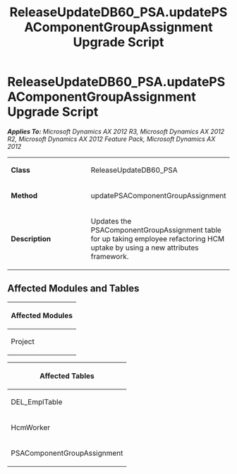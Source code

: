 ﻿---
title: ReleaseUpdateDB60_PSA.updatePSAComponentGroupAssignment Upgrade Script
TOCTitle: ReleaseUpdateDB60_PSA.updatePSAComponentGroupAssignment Upgrade Script
ms:assetid: ce73b3b8-f4eb-ea3f-640d-30b83a2e5143
ms:mtpsurl: https://msdn.microsoft.com/en-us/library/JJ719751(v=AX.60)
ms:contentKeyID: 49711317
ms.date: 05/18/2015
mtps_version: v=AX.60
---

# ReleaseUpdateDB60\_PSA.updatePSAComponentGroupAssignment Upgrade Script 


_**Applies To:** Microsoft Dynamics AX 2012 R3, Microsoft Dynamics AX 2012 R2, Microsoft Dynamics AX 2012 Feature Pack, Microsoft Dynamics AX 2012_

<table>
<colgroup>
<col style="width: 50%" />
<col style="width: 50%" />
</colgroup>
<tbody>
<tr class="odd">
<td><p><strong>Class</strong></p></td>
<td><p>ReleaseUpdateDB60_PSA</p></td>
</tr>
<tr class="even">
<td><p><strong>Method</strong></p></td>
<td><p>updatePSAComponentGroupAssignment</p></td>
</tr>
<tr class="odd">
<td><p><strong>Description</strong></p></td>
<td><p>Updates the PSAComponentGroupAssignment table for up taking employee refactoring HCM uptake by using a new attributes framework.</p></td>
</tr>
</tbody>
</table>


## Affected Modules and Tables

<table>
<colgroup>
<col style="width: 100%" />
</colgroup>
<thead>
<tr class="header">
<th><p>Affected Modules</p></th>
</tr>
</thead>
<tbody>
<tr class="odd">
<td><p>Project</p></td>
</tr>
</tbody>
</table>


<table>
<colgroup>
<col style="width: 100%" />
</colgroup>
<thead>
<tr class="header">
<th><p>Affected Tables</p></th>
</tr>
</thead>
<tbody>
<tr class="odd">
<td><p>DEL_EmplTable</p></td>
</tr>
<tr class="even">
<td><p>HcmWorker</p></td>
</tr>
<tr class="odd">
<td><p>PSAComponentGroupAssignment</p></td>
</tr>
</tbody>
</table>

  


